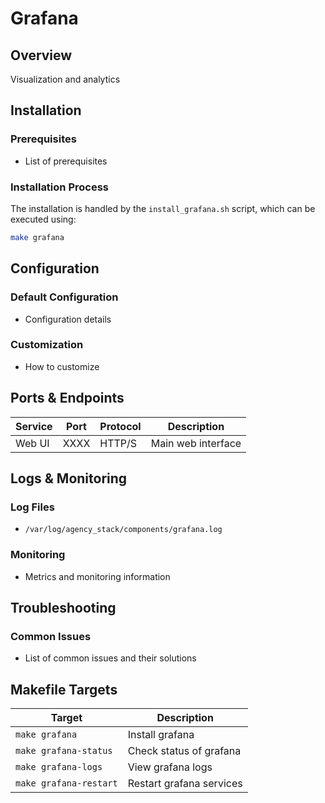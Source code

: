 # Grafana

## Overview
Visualization and analytics

## Installation

### Prerequisites
- List of prerequisites

### Installation Process
The installation is handled by the `install_grafana.sh` script, which can be executed using:

```bash
make grafana
```

## Configuration

### Default Configuration
- Configuration details

### Customization
- How to customize

## Ports & Endpoints

| Service | Port | Protocol | Description |
|---------|------|----------|-------------|
| Web UI  | XXXX | HTTP/S   | Main web interface |

## Logs & Monitoring

### Log Files
- `/var/log/agency_stack/components/grafana.log`

### Monitoring
- Metrics and monitoring information

## Troubleshooting

### Common Issues
- List of common issues and their solutions

## Makefile Targets

| Target | Description |
|--------|-------------|
| `make grafana` | Install grafana |
| `make grafana-status` | Check status of grafana |
| `make grafana-logs` | View grafana logs |
| `make grafana-restart` | Restart grafana services |
